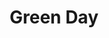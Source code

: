 ---
title: "Green Day"
summary: "Green Day is an American rock band formed in the East Bay of California in 1987 by lead vocalist and guitarist Billie Joe Armstrong, together with bassist and backing vocalist Mike Dirnt. For most of the band's career they have been a power trio with drummer Tré Cool, who replaced John Kiffmeyer in 1990 before the recording of the band's second studio album, Kerplunk . Before taking its current name in 1989, Green Day was called Blood Rage, then Sweet Children and they were part of the late 1980s/early 1990s Bay Area punk scene that emerged from the 924 Gilman Street club in Berkeley, California. The band's early releases were with the independent record label Lookout! Records. In 1994, their major-label debut Dookie, released through Reprise Records, became a breakout success and eventually shipped over 10 million copies in the U.S. Alongside fellow California punk bands Bad Religion, the Offspring, Rancid, NOFX, Pennywise and Social Distortion, Green Day is credited with popularizing mainstream interest in punk rock in the U.S.
Though the albums Insomniac , Nimrod and Warning did not match the success of Dookie, they were still successful, with the first two reaching double platinum status, while the last achieved gold. Green Day's seventh album, a rock opera called American Idiot , found popularity with a younger generation, selling six million copies in the U.S. Their next album, 21st Century Breakdown, was released in 2009 and achieved the band's best chart performance. It was followed by a trilogy of albums, ¡Uno!, ¡Dos!, and ¡Tré!, released in September, November, and December 2012, respectively. The trilogy did not perform as well as expected commercially, in comparison to their previous albums, largely due to a lack of promotion and Armstrong entering rehab. Their twelfth studio album, Revolution Radio, was released in October 2016 and became their third to debut at No. 1 on the Billboard 200. The band's thirteenth studio album, Father of All Motherfuckers, was released on February 7, 2020, and was their final album released by Reprise. The band's fourteenth studio album is planned to come out early 2024.In 2010, a stage adaptation of American Idiot debuted on Broadway. The musical was nominated for three Tony Awards: Best Musical, Best Scenic Design and Best Lighting Design, winning the latter two. The band was inducted into the Rock and Roll Hall of Fame in 2015, their first year of eligibility. Members of the band have collaborated on the side projects Pinhead Gunpowder, The Network, Foxboro Hot Tubs, The Longshot and The Coverups. They have also worked on solo careers.
Green Day has sold more than 75 million records worldwide, making them one of the world's best-selling artists. The group has been nominated for 20 Grammy awards and has won five of them with Best Alternative Album for Dookie, Best Rock Album for American Idiot and 21st Century Breakdown, Record of the Year for \"Boulevard of Broken Dreams\" and Best Musical Show Album for American Idiot: The Original Broadway Cast Recording."
image: "green-day.jpg"
apple_music_artist_url: "https://music.apple.com/gb/artist/green-day/954266"
wikipedia_url: "https://en.wikipedia.org/wiki/Green_Day"
---